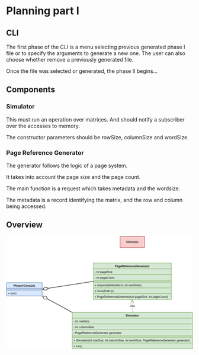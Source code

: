 # Planning part I

## CLI

The first phase of the CLI is a menu selecting previous generated phase I file or to specify the arguments to generate a new one.
The user can also choose whether remove a previously generated file.

Once the file was selected or generated, the phase II begins...

## Components

### Simulator

This must run an operation over matrices.
And should notify a subscriber over the accesses to memory.

The constructor parameters should be rowSize, columnSize and wordSize.

### Page Reference Generator

The generator follows the logic of a page system.

It takes into account the page size and the page count.

The main function is a request which takes metadata and the wordsize.

The metadata is a record identifying the matrix, and the row and column being accessed.

## Overview

![Phase I overview](./PhaseI.png)